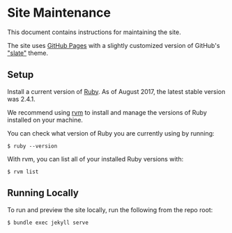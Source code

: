 Site Maintenance
================

This document contains instructions for maintaining the site.

The site uses [GitHub Pages](https://pages.github.com/) with a slightly
customized version of GitHub's
["slate"](https://github.com/pages-themes/slate) theme.


Setup
-----

Install a current version of [Ruby](https://www.ruby-lang.org).
As of August 2017, the latest stable version was 2.4.1.

We recommend using [rvm](https://rvm.io/) to install and manage the
versions of Ruby installed on your machine.

You can check what version of Ruby you are currently using by running:

    $ ruby --version

With rvm, you can list all of your installed Ruby versions with:

    $ rvm list


Running Locally
---------------

To run and preview the site locally, run the following from the
repo root:

    $ bundle exec jekyll serve
